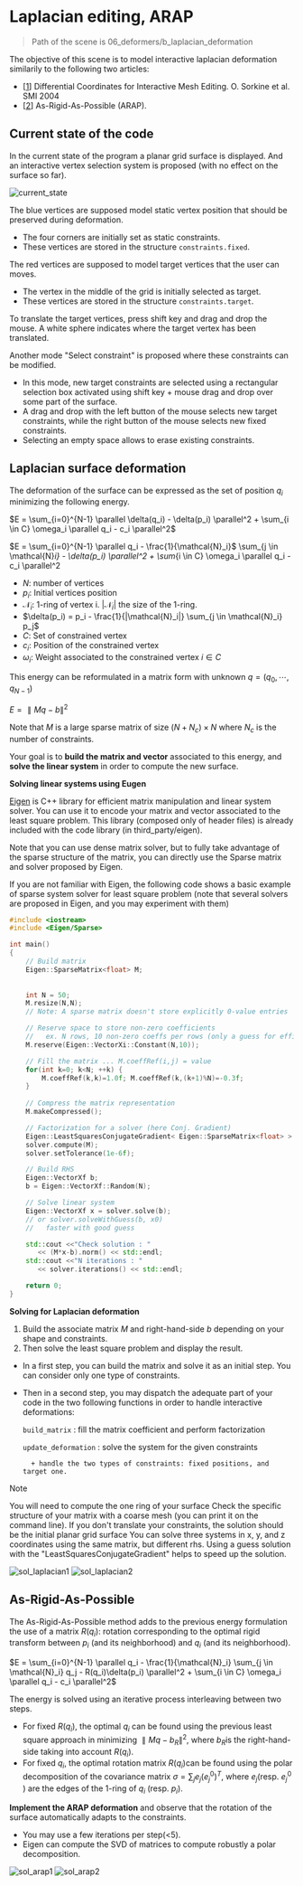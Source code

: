 # Laplacian editing, ARAP

> Path of the scene is 06_deformers/b_laplacian_deformation

The objective of this scene is to model interactive laplacian deformation similarily to the following two articles:
- [[1](https://igl.ethz.ch/projects/Laplacian-mesh-processing/Laplacian-mesh-editing/diffcoords-editing.pdf)] Differential Coordinates for Interactive Mesh Editing. O. Sorkine et al. SMI 2004
- [[2](https://igl.ethz.ch/projects/ARAP/arap_web.pdf)] As-Rigid-As-Possible (ARAP).

## Current state of the code

In the current state of the program a planar grid surface is displayed. And an interactive vertex selection system is proposed (with no effect on the surface so far).

![current_state](currentstate.gif)

The blue vertices are supposed model static vertex position that should be preserved during deformation.
- The four corners are initially set as static constraints.
- These vertices are stored in the structure `constraints.fixed`.

The red vertices are supposed to model target vertices that the user can moves.
- The vertex in the middle of the grid is initially selected as target.
- These vertices are stored in the structure `constraints.target`.

To translate the target vertices, press shift key and drag and drop the mouse. A white sphere indicates where the target vertex has been translated. 

Another mode "Select constraint" is proposed where these constraints can be modified.
- In this mode, new target constraints are selected using a rectangular selection box activated using shift key + mouse drag and drop over some part of the surface.
- A drag and drop with the left button of the mouse selects new target constraints, while the right button of the mouse selects new fixed constraints.
- Selecting an empty space allows to erase existing constraints.

## Laplacian surface deformation

The deformation of the surface can be expressed as the set of position $q_i$ minimizing the following energy.

$E = \sum_{i=0}^{N-1} \parallel \delta(q_i) - \delta(p_i) \parallel^2 + \sum_{i \in C} \omega_i \parallel q_i - c_i \parallel^2$

$E = \sum_{i=0}^{N-1} \parallel q_i - \frac{1}{\mathcal{N}_i}$ \sum_{j \in \mathcal{N}_i} - \delta(p_i) \parallel^2 + \sum_{i \in C} \omega_i \parallel q_i - c_i \parallel^2

- $N$: number of vertices
- $p_i$: Initial vertices position
- $\mathcal{N}_i$: 1-ring of vertex i. $|\mathcal{N}_i|$ the size of the 1-ring.
- $\delta(p_i) = p_i - \frac{1}{|\mathcal{N}_i|} \sum_{j \in \mathcal{N}_i} p_j$
- $C$: Set of constrained vertex
- $c_i$: Position of the constrained vertex
- $\omega_i$: Weight associated to the constrained vertex $i \in C$

This energy can be reformulated in a matrix form with unknown $q = (q_0, \cdots ,q_{N-1})$

$E = \parallel Mq - b \parallel^2$

Note that $M$ is a large sparse matrix of size $(N + N_c) \times N$ where $N_c$ is the number of constraints.

Your goal is to **build the matrix and vector** associated to this energy, and **solve the linear system** in order to compute the new surface.

**__Solving linear systems using Eugen__**

[Eigen](http://eigen.tuxfamily.org/index.php?title=Main_Page) is C++ library for efficient matrix manipulation and linear system solver. You can use it to encode your matrix and vector associated to the least square problem. This library (composed only of header files) is already included with the code library (in third_party/eigen).

Note that you can use dense matrix solver, but to fully take advantage of the sparse structure of the matrix, you can directly use the Sparse matrix and solver proposed by Eigen. 

If you are not familiar with Eigen, the following code shows a basic example of sparse system solver for least square problem (note that several solvers are proposed in Eigen, and you may experiment with them) 

```c++
#include <iostream>
#include <Eigen/Sparse>

int main()
{
    // Build matrix
    Eigen::SparseMatrix<float> M;
    
    
    int N = 50;
    M.resize(N,N);
    // Note: A sparse matrix doesn't store explicitly 0-value entries

    // Reserve space to store non-zero coefficients
    //   ex. N rows, 10 non-zero coeffs per rows (only a guess for efficiency purpose)
    M.reserve(Eigen::VectorXi::Constant(N,10));

    // Fill the matrix ... M.coeffRef(i,j) = value
    for(int k=0; k<N; ++k) {
        M.coeffRef(k,k)=1.0f; M.coeffRef(k,(k+1)%N)=-0.3f;
    }
    
    // Compress the matrix representation
    M.makeCompressed();

    // Factorization for a solver (here Conj. Gradient)
    Eigen::LeastSquaresConjugateGradient< Eigen::SparseMatrix<float> > solver;
    solver.compute(M);
    solver.setTolerance(1e-6f);

    // Build RHS
    Eigen::VectorXf b;
    b = Eigen::VectorXf::Random(N);

    // Solve linear system
    Eigen::VectorXf x = solver.solve(b);
    // or solver.solveWithGuess(b, x0) 
    //   faster with good guess

    std::cout <<"Check solution : "
       << (M*x-b).norm() << std::endl;   
    std::cout <<"N iterations : "
       << solver.iterations() << std::endl;   

    return 0;
}
```

**__Solving for Laplacian deformation__**

1. Build the associate matrix $M$ and right-hand-side $b$ depending on your shape and constraints.
2. Then solve the least square problem and display the result.
- In a first step, you can build the matrix and solve it as an initial step. You can consider only one type of constraints. 
- Then in a second step, you may dispatch the adequate part of your code in the two following functions in order to handle interactive deformations:

    `build_matrix` : fill the matrix coefficient and perform factorization
    
    `update_deformation` : solve the system for the given constraints

        + handle the two types of constraints: fixed positions, and target one.
> [!NOTE]
> You will need to compute the one ring of your surface 
> Check the specific structure of your matrix with a coarse mesh (you can print it on the command line). 
> If you don't translate your constraints, the solution should be the initial planar grid surface 
> You can solve three systems in x, y, and z coordinates using the same matrix, but different rhs.
> Using a guess solution with the "LeastSquaresConjugateGradient" helps to speed up the solution.

![sol_laplacian1](sollaplaceplane.gif) ![sol_laplacian2](sollaplacebunny.gif)

## As-Rigid-As-Possible

The As-Rigid-As-Possible method adds to the previous energy formulation the use of a matrix $R(q_i)$: rotation corresponding to the optimal rigid transform between $p_i$​ (and its neighborhood) and $q_i$​ (and its neighborhood).

$E = \sum_{i=0}^{N-1} \parallel q_i - \frac{1}{\mathcal{N}_i} \sum_{j \in \mathcal{N}_i} q_j - R(q_i)\delta(p_i) \parallel^2 + \sum_{i \in C} \omega_i \parallel q_i - c_i \parallel^2$

The energy is solved using an iterative process interleaving between two steps.
- For fixed $R(q_i​)$, the optimal $q_i$​ can be found using the previous least square approach in minimizing $∥Mq−b_R∥^2$, where $b_R$​ is the right-hand-side taking into account $R(q_i)$.
- For fixed $q_i$​, the optimal rotation matrix $R(q_i​)$can be found using the polar decomposition of the covariance matrix $\sigma = \sum_j e_j(e_j^0)^T$, where $e_j$​ (resp. $e_j^0$​) are the edges of the 1-ring of $q_i$​ (resp. $p_i$). 

**Implement the ARAP deformation** and observe that the rotation of the surface automatically adapts to the constraints.
- You may use a few iterations per step(<5).
- Eigen can compute the SVD of matrices to compute robustly a polar decomposition.

![sol_arap1](solarapplane.gif) ![sol_arap2](solarapbunny.gif)